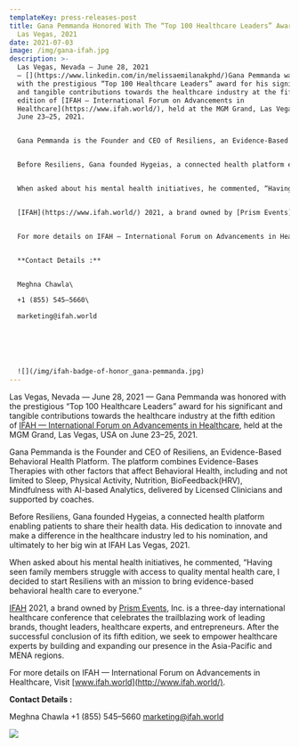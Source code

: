 ```yaml
---
templateKey: press-releases-post
title: Gana Pemmanda Honored With The “Top 100 Healthcare Leaders” Award At IFAH
  Las Vegas, 2021
date: 2021-07-03
image: /img/gana-ifah.jpg
description: >-
  Las Vegas, Nevada — June 28, 2021
  — [](https://www.linkedin.com/in/melissaemilanakphd/)Gana Pemmanda was honored
  with the prestigious “Top 100 Healthcare Leaders” award for his significant
  and tangible contributions towards the healthcare industry at the fifth
  edition of [IFAH — International Forum on Advancements in
  Healthcare](https://www.ifah.world/), held at the MGM Grand, Las Vegas, USA on
  June 23–25, 2021.


  Gana Pemmanda is the Founder and CEO of Resiliens, an Evidence-Based Behavioral Health Platform. The platform combines Evidence-Bases Therapies with other factors that affect Behavioral Health, including and not limited to Sleep, Physical Activity, Nutrition, BioFeedback(HRV), Mindfulness with AI-based Analytics, delivered by Licensed Clinicians and supported by coaches.


  Before Resiliens, Gana founded Hygeias, a connected health platform enabling patients to share their health data. His dedication to innovate and make a difference in the healthcare industry led to his nomination, and ultimately to her big win at IFAH Las Vegas, 2021.


  When asked about his mental health initiatives, he commented, “Having seen family members struggle with access to quality mental health care, I decided to start Resiliens with an mission to bring evidence-based behavioral health care to everyone.”


  [IFAH](https://www.ifah.world/) 2021, a brand owned by [Prism Events](https://www.prismevents.co/), Inc. is a three-day international healthcare conference that celebrates the trailblazing work of leading brands, thought leaders, healthcare experts, and entrepreneurs. After the successful conclusion of its fifth edition, we seek to empower healthcare experts by building and expanding our presence in the Asia-Pacific and MENA regions.


  For more details on IFAH — International Forum on Advancements in Healthcare, Visit [www.ifah.world](http://www.ifah.world/).


  **Contact Details :**


  Meghna Chawla\

  +1 (855) 545–5660\

  marketing@ifah.world






  ![](/img/ifah-badge-of-honor_gana-pemmanda.jpg)
---
```

Las Vegas, Nevada — June 28, 2021 — [](https://www.linkedin.com/in/melissaemilanakphd/)Gana Pemmanda was honored with the prestigious “Top 100 Healthcare Leaders” award for his significant and tangible contributions towards the healthcare industry at the fifth edition of [IFAH — International Forum on Advancements in Healthcare](https://www.ifah.world/), held at the MGM Grand, Las Vegas, USA on June 23–25, 2021.

Gana Pemmanda is the Founder and CEO of Resiliens, an Evidence-Based Behavioral Health Platform. The platform combines Evidence-Bases Therapies with other factors that affect Behavioral Health, including and not limited to Sleep, Physical Activity, Nutrition, BioFeedback(HRV), Mindfulness with AI-based Analytics, delivered by Licensed Clinicians and supported by coaches.

Before Resiliens, Gana founded Hygeias, a connected health platform enabling patients to share their health data. His dedication to innovate and make a difference in the healthcare industry led to his nomination, and ultimately to her big win at IFAH Las Vegas, 2021.

When asked about his mental health initiatives, he commented, “Having seen family members struggle with access to quality mental health care, I decided to start Resiliens with an mission to bring evidence-based behavioral health care to everyone.”

[IFAH](https://www.ifah.world/) 2021, a brand owned by [Prism Events](https://www.prismevents.co/), Inc. is a three-day international healthcare conference that celebrates the trailblazing work of leading brands, thought leaders, healthcare experts, and entrepreneurs. After the successful conclusion of its fifth edition, we seek to empower healthcare experts by building and expanding our presence in the Asia-Pacific and MENA regions.

For more details on IFAH — International Forum on Advancements in Healthcare, Visit [www.ifah.world](http://www.ifah.world/).

**Contact Details :**

Meghna Chawla
+1 (855) 545–5660
marketing@ifah.world



![](/img/ifah-badge-of-honor_gana-pemmanda.jpg)